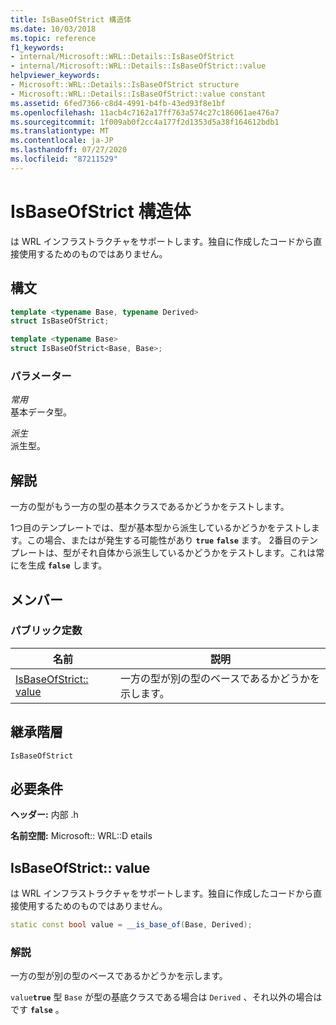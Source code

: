 ```yaml
---
title: IsBaseOfStrict 構造体
ms.date: 10/03/2018
ms.topic: reference
f1_keywords:
- internal/Microsoft::WRL::Details::IsBaseOfStrict
- internal/Microsoft::WRL::Details::IsBaseOfStrict::value
helpviewer_keywords:
- Microsoft::WRL::Details::IsBaseOfStrict structure
- Microsoft::WRL::Details::IsBaseOfStrict::value constant
ms.assetid: 6fed7366-c8d4-4991-b4fb-43ed93f8e1bf
ms.openlocfilehash: 11acb4c7162a17ff763a574c27c186061ae476a7
ms.sourcegitcommit: 1f009ab0f2cc4a177f2d1353d5a38f164612bdb1
ms.translationtype: MT
ms.contentlocale: ja-JP
ms.lasthandoff: 07/27/2020
ms.locfileid: "87211529"
---
```

# <a name="isbaseofstrict-structure"></a>IsBaseOfStrict 構造体

は WRL インフラストラクチャをサポートします。独自に作成したコードから直接使用するためのものではありません。

## <a name="syntax"></a>構文

```cpp
template <typename Base, typename Derived>
struct IsBaseOfStrict;

template <typename Base>
struct IsBaseOfStrict<Base, Base>;
```

### <a name="parameters"></a>パラメーター

*常用*<br/>
基本データ型。

*派生*<br/>
派生型。

## <a name="remarks"></a>解説

一方の型がもう一方の型の基本クラスであるかどうかをテストします。

1つ目のテンプレートでは、型が基本型から派生しているかどうかをテストします。この場合、またはが発生する可能性があり **`true`** **`false`** ます。 2番目のテンプレートは、型がそれ自体から派生しているかどうかをテストします。これは常にを生成 **`false`** します。

## <a name="members"></a>メンバー

### <a name="public-constants"></a>パブリック定数

名前                            | 説明
------------------------------- | --------------------------------------------------
[IsBaseOfStrict:: value](#value) | 一方の型が別の型のベースであるかどうかを示します。

## <a name="inheritance-hierarchy"></a>継承階層

`IsBaseOfStrict`

## <a name="requirements"></a>必要条件

**ヘッダー:** 内部 .h

**名前空間:** Microsoft:: WRL::D etails

## <a name="isbaseofstrictvalue"></a><a name="value"></a>IsBaseOfStrict:: value

は WRL インフラストラクチャをサポートします。独自に作成したコードから直接使用するためのものではありません。

```cpp
static const bool value = __is_base_of(Base, Derived);
```

### <a name="remarks"></a>解説

一方の型が別の型のベースであるかどうかを示します。

`value`**`true`** 型 `Base` が型の基底クラスである場合は `Derived` 、それ以外の場合はです **`false`** 。
